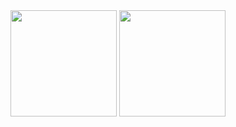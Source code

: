 <img height="170em" src="https://github-readme-stats.vercel.app/api?username=antsz25&show_icons=true&theme=dracula&include_all_commits=true&count_private=true"/>
<img height="170em" src="https://github-readme-stats.vercel.app/api/top-langs/?username=antsz25&layout=compact&langs_count=12&theme=dracula"/>
